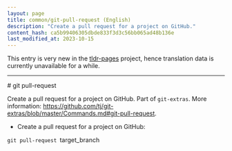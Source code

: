 ```yaml
---
layout: page
title: common/git-pull-request (English)
description: "Create a pull request for a project on GitHub."
content_hash: ca5b99406305dbde833f3d3c56bb065ad48b136e
last_modified_at: 2023-10-15
---
```


This entry is very new in the [tldr-pages](https://github.com/tldr-pages/tldr) project, hence translation data is currently unavailable for a while.

<hr># git pull-request

Create a pull request for a project on GitHub.
Part of `git-extras`.
More information: <https://github.com/tj/git-extras/blob/master/Commands.md#git-pull-request>.

- Create a pull request for a project on GitHub:

`git pull-request `<span class="tldr-var badge badge-pill bg-dark-lm bg-white-dm text-white-lm text-dark-dm font-weight-bold">target_branch</span>

